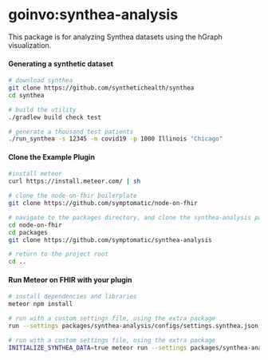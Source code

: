 # goinvo:synthea-analysis

This package is for analyzing Synthea datasets using the hGraph visualization.  

#### Generating a synthetic dataset

```bash
# download synthea
git clone https://github.com/synthetichealth/synthea
cd synthea

# build the utility
./gradlew build check test

# generate a thousand test patients
./run_synthea -s 12345 -m covid19 -p 1000 Illinois "Chicago"  
```


#### Clone the Example Plugin      

```bash
#install meteor
curl https://install.meteor.com/ | sh

# clone the node-on-fhir boilerplate  
git clone https://github.com/symptomatic/node-on-fhir  

# navigate to the packages directory, and clone the synthea-analysis package into it
cd node-on-fhir  
cd packages  
git clone https://github.com/symptomatic/synthea-analysis

# return to the project root 
cd ..
```

#### Run Meteor on FHIR with your plugin  

```bash
# install dependencies and libraries
meteor npm install

# run with a custom settings file, using the extra package  
run --settings packages/synthea-analysis/configs/settings.synthea.json --extra-packages symptomatic:data-management,symptomatic:hgraph-on-fhir,goinvo:synthea-analysis

# run with a custom settings file, using the extra package  
INITIALIZE_SYNTHEA_DATA=true meteor run --settings packages/synthea-analysis/configs/settings.synthea.json --extra-packages symptomatic:data-management,symptomatic:hgraph-on-fhir,goinvo:synthea-analysis

```



 